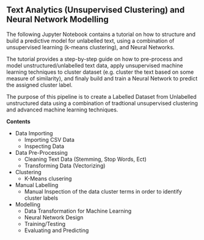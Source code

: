 ## Text Analytics (Unsupervised Clustering) and Neural Network Modelling

The following Jupyter Notebook contains a tutorial on how to structure and build a predictive model for unlabelled text, using a combination of unsupervised learning (k-means clustering), and Neural Networks.

The tutorial provides a step-by-step guide on how to pre-process and model unstructured/unlabelled text data, apply unsupervised machine learning techniques to cluster dataset (e.g. cluster the text based on some measure of similarity), and finaly build and train a Neural Network to predict the assigned cluster label.

The purpose of this pipeline is to create a Labelled Dataset from Unlabelled unstructured data using a combination of tradtional unsupervised clustering and advanced machine learning techniques. 

**Contents**

- Data Importing
  - Importing CSV Data
  - Inspecting Data
- Data Pre-Processing
  - Cleaning Text Data (Stemming, Stop Words, Ect)
  - Transforming Data (Vectorizing)
- Clustering
  - K-Means clusering
- Manual Labelling
  - Manual Inspection of the data cluster terms in order to identify cluster labels
- Modelling
  - Data Transformation for Machine Learning
  - Neural Network Design
  - Training/Testing
  - Evaluating and Predicting
 
